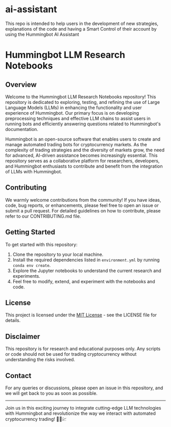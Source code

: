 # ai-assistant
This repo is intended to help users in the development of new strategies, explanations of the code and having a Smart Control of their account by using the Hummingbot AI Assistant
# Hummingbot LLM Research Notebooks

## Overview

Welcome to the Hummingbot LLM Research Notebooks repository! This repository is dedicated to exploring, testing, and refining the use of Large Language Models (LLMs) in enhancing the functionality and user experience of Hummingbot. Our primary focus is on developing preprocessing techniques and effective LLM chains to assist users in running bots and efficiently answering questions related to Hummingbot's documentation.

Hummingbot is an open-source software that enables users to create and manage automated trading bots for cryptocurrency markets. As the complexity of trading strategies and the diversity of markets grow, the need for advanced, AI-driven assistance becomes increasingly essential. This repository serves as a collaborative platform for researchers, developers, and Hummingbot enthusiasts to contribute and benefit from the integration of LLMs with Hummingbot.

## Contributing

We warmly welcome contributions from the community! If you have ideas, code, bug reports, or enhancements, please feel free to open an issue or submit a pull request. For detailed guidelines on how to contribute, please refer to our CONTRIBUTING.md file.

## Getting Started

To get started with this repository:

1. Clone the repository to your local machine.
2. Install the required dependencies listed in `environment.yml` by running `conda env create`.
3. Explore the Jupyter notebooks to understand the current research and experiments.
4. Feel free to modify, extend, and experiment with the notebooks and code.

## License

This project is licensed under the [MIT License](LICENSE) - see the LICENSE file for details.

## Disclaimer

This repository is for research and educational purposes only. Any scripts or code should not be used for trading cryptocurrency without understanding the risks involved.

## Contact

For any queries or discussions, please open an issue in this repository, and we will get back to you as soon as possible.

---

Join us in this exciting journey to integrate cutting-edge LLM technologies with Hummingbot and revolutionize the way we interact with automated cryptocurrency trading! 🚀🤖💹